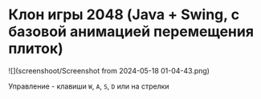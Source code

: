 # Клон игры 2048 (Java + Swing, с базовой анимацией перемещения плиток)

![](screenshoot/Screenshot from 2024-05-18 01-04-43.png)

Управление - клавиши `W`, `A`, `S`, `D` или на стрелки
